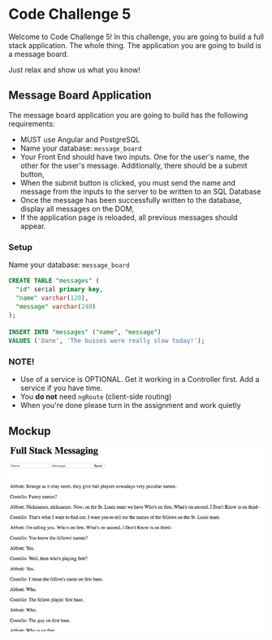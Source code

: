 # Code Challenge 5

Welcome to Code Challenge 5! In this challenge, you are going to build a full stack application. The whole thing. The application you are going to build is a message board. 

Just relax and show us what you know!

## Message Board Application

The message board application you are going to build has the following requirements:

* MUST use Angular and PostgreSQL
* Name your database: `message_board`
* Your Front End should have two inputs. One for the user's name, the other for the user's message. Additionally, there should be a submit button,
* When the submit button is clicked, you must send the name and message from the inputs to the server to be written to an SQL Database
* Once the message has been successfully written to the database, display all messages on the DOM,
* If the application page is reloaded, all previous messages should appear.

### Setup

Name your database: `message_board`

```SQL
CREATE TABLE "messages" (
  "id" serial primary key,
  "name" varchar(120),
  "message" varchar(240)
);

INSERT INTO "messages" ("name", "message")
VALUES ('Dane', 'The busses were really slow today!');
```

### NOTE!

* Use of a service is OPTIONAL. Get it working in a Controller first. Add a service if you have time.
* You **do not** need `ngRoute` (client-side routing)
* When you're done please turn in the assignment and work quietly

## Mockup

![Wireframe](images/wireframe.png)


